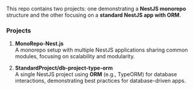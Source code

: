 This repo contains two projects: one demonstrating a **NestJS monorepo** structure and the other focusing on a **standard NestJS app with ORM**.

### Projects

1. **MonoRepo-Nest.js**  
   A monorepo setup with multiple NestJS applications sharing common modules, focusing on scalability and modularity.

2. **StandardProject/db-project-type-orm**  
   A single NestJS project using **ORM** (e.g., TypeORM) for database interactions, demonstrating best practices for database-driven apps.
